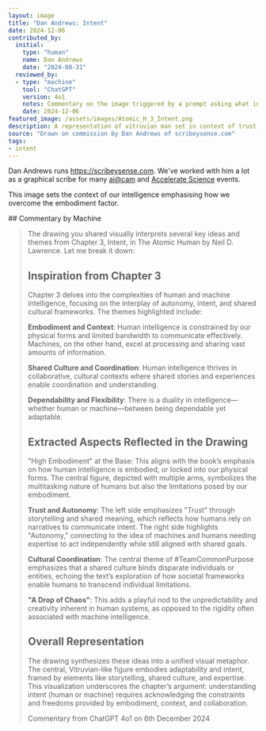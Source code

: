 ```yaml
---
layout: image
title: "Dan Andrews: Intent"
date: 2024-12-06
contributed_by:
  initial:
    type: "human"
    name: Dan Andrews
    date: "2024-08-31"
  reviewed_by:
  - type: "machine"
    tool: "ChatGPT"
    version: 4o1
    notes: Commentary on the image triggered by a prompt asking what inspired the drawing and what it shows.
    date: 2024-12-06
featured_image: /assets/images/Atomic_H_3_Intent.png
description: A representation of vitruvian man set in context of trust, autonomy and high embodiment
source: "Drawn on commission by Dan Andrews of scribeysense.com"
tags:
- intent
---
```


Dan Andrews runs <https://scribeysense.com>. We've worked with him a lot as a graphical scribe for many [ai@cam](https://ai.cam.ac.uk) and [Accelerate Science](https://science.ai.cam.ac.uk) events. 


This image sets the context of our intelligence emphasising how we overcome the embodiment factor.

<div class="machine-commentary" markdown="1">
## Commentary by Machine

> The drawing you shared visually interprets several key ideas and themes from Chapter 3, Intent, in The Atomic Human by Neil D. Lawrence. Let me break it down:
>
> ## Inspiration from Chapter 3
>
> Chapter 3 delves into the complexities of human and machine intelligence, focusing on the interplay of autonomy, intent, and shared cultural frameworks. The themes highlighted include:
>
> **Embodiment and Context**: Human intelligence is constrained by our physical forms and limited bandwidth to communicate effectively. Machines, on the other hand, excel at processing and sharing vast amounts of information.
>
> **Shared Culture and Coordination**: Human intelligence thrives in collaborative, cultural contexts where shared stories and experiences enable coordination and understanding.
>
> **Dependability and Flexibility**: There is a duality in intelligence—whether human or machine—between being dependable yet adaptable.
>
> ## Extracted Aspects Reflected in the Drawing
>
>"High Embodiment" at the Base: This aligns with the book’s emphasis on how human intelligence is embodied, or locked into our physical forms. The central figure, depicted with multiple arms, symbolizes the multitasking nature of humans but also the limitations posed by our embodiment.
>
> **Trust and Autonomy**: The left side emphasizes "Trust" through storytelling and shared meaning, which reflects how humans rely on narratives to communicate intent. The right side highlights "Autonomy," connecting to the idea of machines and humans needing expertise to act independently while still aligned with shared goals.
>
> **Cultural Coordination**: The central theme of #TeamCommonPurpose emphasizes that a shared culture binds disparate individuals or entities, echoing the text’s exploration of how societal frameworks enable humans to transcend individual limitations.
> 
> **"A Drop of Chaos"**: This adds a playful nod to the unpredictability and creativity inherent in human systems, as opposed to the rigidity often associated with machine intelligence.
>
> ## Overall Representation
>
> The drawing synthesizes these ideas into a unified visual metaphor. The central, Vitruvian-like figure embodies adaptability and intent, framed by elements like storytelling, shared culture, and expertise. This visualization underscores the chapter’s argument: understanding intent (human or machine) requires acknowledging the constraints and freedoms provided by embodiment, context, and collaboration.
>
> Commentary from ChatGPT 4o1 on 6th December 2024
</div>
